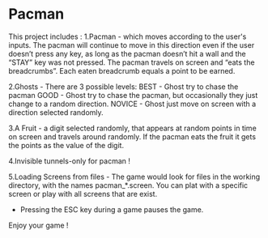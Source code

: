 # Pacman

This project includes :
1.Pacman - which moves according to the user's inputs. 
The pacman will continue to move in this direction even if the user doesn’t press any key, as long as the pacman doesn’t hit a wall and the “STAY” key was not pressed.
The pacman travels on screen and “eats the breadcrumbs”. Each eaten breadcrumb equals a point to be earned.

2.Ghosts - There are 3 possible levels:
BEST - Ghost try to chase the pacman
GOOD - Ghost try to chase the pacman, but occasionally they just change to a random direction.
NOVICE - Ghost just move on screen with a direction selected randomly.

3.A Fruit - a digit selected randomly, that appears at random points in time on screen and travels around randomly.
If the pacman eats the fruit it gets the points as the value of the digit.

4.Invisible tunnels-only for pacman !

5.Loading Screens from files - 
The game would look for files in the working directory, with the names pacman_*.screen.
You can plat with a specific screen or play with all screens that are exist.

* Pressing the ESC key during a game pauses the game.

Enjoy your game !


